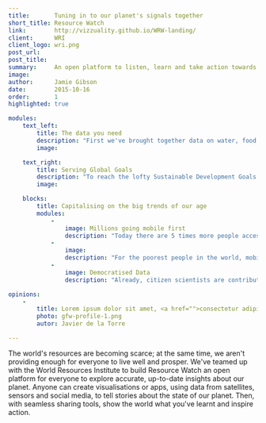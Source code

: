 ```yaml
---
title:       Tuning in to our planet's signals together
short_title: Resource Watch
link:        http://vizzuality.github.io/WRW-landing/
client:      WRI
client_logo: wri.png
post_url:    
post_title:  
summary:     An open platform to listen, learn and take action towards a sustainable society
image:       
author:      Jamie Gibson
date:        2015-10-16
order:       1
highlighted: true  

modules:
    text_left:
        title: The data you need
        description: "First we've brought together data on water, food security, conservation, climate change and much much more. But we know that if you want to truly understand these issues, and the interrelations between them, you need intuitive visualisations. With insights, dashboards and Planet Pulse, you've got multiple angles to analyse the data."
        image: 

    text_right:
        title: Serving Global Goals
        description: "To reach the lofty Sustainable Development Goals agreed in September 2015, we need precise data to act in the right places at the right time. Moreover we need to share this data widely, using advances in machine learning, data processing and mobile phone ownership to give insights to the people on the frontline of social development and environmental protection."
        image: 

    blocks:
        title: Capitalising on the big trends of our age
        modules:
            -
                image: Millions going mobile first
                description: "Today there are 5 times more people accessing the internet on mobiles than desktops. In 5 years four fifths of the world’s adults will own a smartphone and around 90% of the world will have 3G coverage. By building mobile first services, Resource Watch will be able to reach a global audience of billions."
            -
                image: 
                description: "For the poorest people in the world, mobile technology can balance inequalities in access to information. By releasing more open data and presenting it in a way that people can understand and easily access, Resource Watch will be a tool for all."
            -
                image: Democratised Data
                description: "Already, citizen scientists are contributing more observations of key species than professional academics. With advanced, easy-to-use analytical tools, these scientists can also create knowledge and insight, right here on Resource Watch."

opinions:
    -
        title: Lorem ipsum dolor sit amet, <a href="">consectetur adipisicing</a> elit, sed do eiusmod tempor incididunt.
        photo: gfw-profile-1.png
        autor: Javier de la Torre

---
```


The world's resources are becoming scarce; at the same time, we aren't providing enough for everyone to live well and prosper. We've teamed up with the World Resources Institute to build Resource Watch an open platform for everyone to explore accurate, up-to-date insights about our planet. Anyone can create visualisations or apps, using data from satellites, sensors and social media, to tell stories about the state of our planet. Then, with seamless sharing tools, show the world what you've learnt and inspire action.
